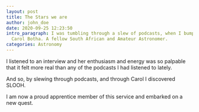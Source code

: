 ```yaml
---
layout: post
title: The Stars we are
author: john_doe
date: 2020-09-25 12:23:50
intro_paragraph: I was tumbling through a slew of podcasts, when I bumped into
  Carol Botha. A fellow South African and Amateur Astronomer.
categories: Astronomy
---
```

 I listened to an interview and her enthusiasm and energy was so palpable that it felt more real than any of the podcasts I had listened to lately.

And so, by slewing through podcasts, and through Carol I discovered SLOOH. 

I am now a proud apprentice member of this service and embarked on a new quest.
